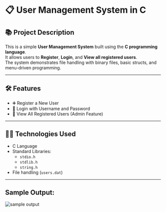 # 📋 User Management System in C

## 📚 Project Description

This is a simple **User Management System** built using the **C programming language**.  
It allows users to **Register**, **Login**, and **View all registered users**.  
The system demonstrates file handling with binary files, basic structs, and menu-driven programming.

---

## 🛠 Features

- ➕ Register a New User
- 🔐 Login with Username and Password
- 📄 View All Registered Users (Admin Feature)

---

## 🧑‍💻 Technologies Used

- C Language
- Standard Libraries:
  - `stdio.h`
  - `stdlib.h`
  - `string.h`
- File handling (`users.dat`)

---
## Sample Output:
![sample output](https://github.com/user-attachments/assets/93d143da-cc71-4a67-a5c7-ae67d9b4602b)
